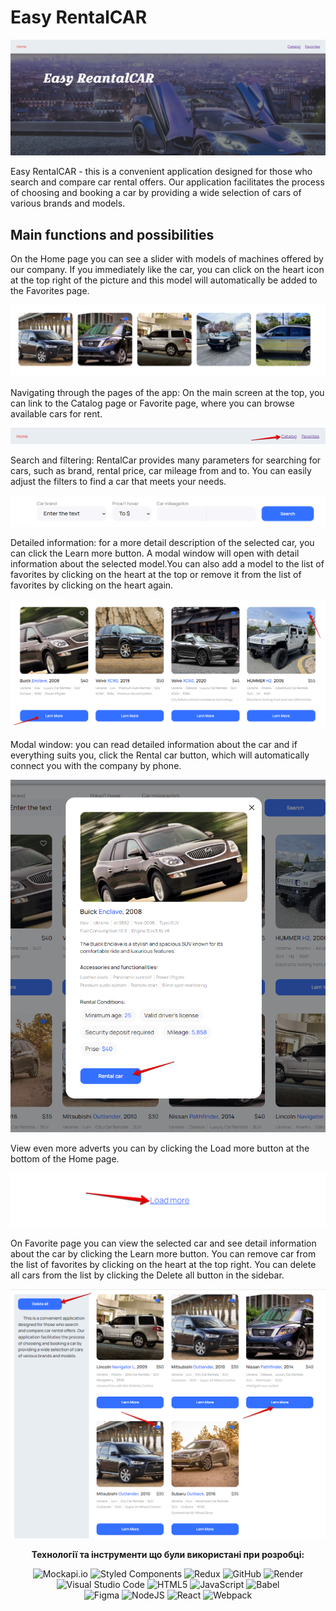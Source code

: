 # Easy RentalCAR

![Illustration Easy RentalCAR](./assets/easy-rental-car.png)<br/>

<p style={{textIndent: "20px"}}>Easy RentalCAR - this is a convenient application designed for those who search
and compare car rental offers. Our application facilitates the process of
choosing and booking a car by providing a wide selection of cars of various
brands and models.</p>

## Main functions and possibilities

On the Home page you can see a slider with models of machines offered by our
company. If you immediately like the car, you can click on the heart icon at the
top right of the picture and this model will automatically be added to the
Favorites page.

![Slider](./assets/slider.png)

Navigating through the pages of the app: On the main screen at the top, you can
link to the Catalog page or Favorite page, where you can browse available cars
for rent.

![Navigation](./assets/navigation.png)

Search and filtering: RentalCar provides many parameters for searching for cars,
such as brand, rental price, car mileage from and to. You can easily adjust the
filters to find a car that meets your needs.

![Filtering and search car](./assets/filters.png)

Detailed information: for a more detail description of the selected car, you can
click the Learn more button. A modal window will open with detail information
about the selected model.You can also add a model to the list of favorites by
clicking on the heart at the top or remove it from the list of favorites by
clicking on the heart again.

![Detail information](./assets/button-learn-more.png)

Modal window: you can read detailed information about the car and if everything
suits you, click the Rental car button, which will automatically connect you
with the company by phone.

![Detail modal](./assets/detail-modal.png)

View even more adverts you can by clicking the Load more button at the bottom of
the Home page.

![Detail modal](./assets/load-more.png)

On Favorite page you can view the selected car and see detail information about
the car by clicking the Learn more button. You can remove car from the list of
favorites by clicking on the heart at the top right. You can delete all cars
from the list by clicking the Delete all button in the sidebar.

![Favorite Page](./assets/favorite-page.png)

<div align="center">
<b>Технології та інструменти що були використані при розробці:</b></br>
  
![Mockapi.io](https://img.shields.io/badge/-Mockapi.io-%23Clojure?style=for-the-badge&logo=Mockapi.io&logoColor=white)
![Styled Components](https://img.shields.io/badge/styled--components-DB7093?style=for-the-badge&logo=styled-components&logoColor=white)
![Redux](https://img.shields.io/badge/@reduxjs/toolkit-%23593d88.svg?style=for-the-badge&logo=redux&logoColor=white)
![GitHub](https://img.shields.io/badge/github-%23121011.svg?style=for-the-badge&logo=github&logoColor=white)
![Render](https://img.shields.io/badge/Render-%46E3B7.svg?style=for-the-badge&logo=render&logoColor=white)
![Visual Studio Code](https://img.shields.io/badge/Visual%20Studio%20Code-0078d7.svg?style=for-the-badge&logo=visual-studio-code&logoColor=white)
![HTML5](https://img.shields.io/badge/html5-%23E34F26.svg?style=for-the-badge&logo=html5&logoColor=white)
![JavaScript](https://img.shields.io/badge/javascript-%23323330.svg?style=for-the-badge&logo=javascript&logoColor=%23F7DF1E)
![Babel](https://img.shields.io/badge/Babel-F9DC3e?style=for-the-badge&logo=babel&logoColor=black)</br>
![Figma](https://img.shields.io/badge/figma-%23F24E1E.svg?style=for-the-badge&logo=figma&logoColor=white)
![NodeJS](https://img.shields.io/badge/node.js-6DA55F?style=for-the-badge&logo=node.js&logoColor=white)
![React](https://img.shields.io/badge/react-%2320232a.svg?style=for-the-badge&logo=react&logoColor=%2361DAFB)
![Webpack](https://img.shields.io/badge/webpack-%238DD6F9.svg?style=for-the-badge&logo=webpack&logoColor=black)

</div>
